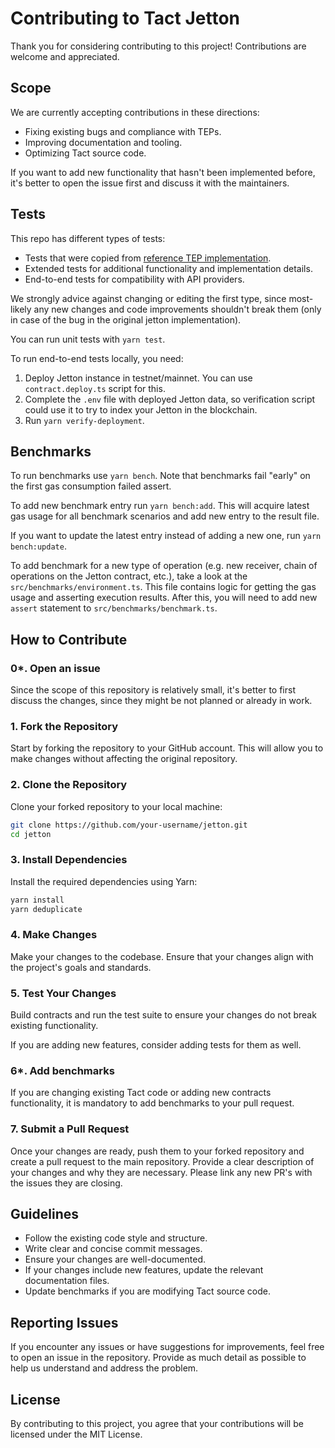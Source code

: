 # Contributing to Tact Jetton

Thank you for considering contributing to this project! Contributions are welcome and appreciated.

## Scope

We are currently accepting contributions in these directions:

- Fixing existing bugs and compliance with TEPs.
- Improving documentation and tooling.
- Optimizing Tact source code.

If you want to add new functionality that hasn't been implemented before, it's better to open the issue first and discuss it with the maintainers.

## Tests

This repo has different types of tests:

- Tests that were copied from [reference TEP implementation](https://github.com/ton-blockchain/token-contract/blob/568f9c5c291b3cba39bfa75c1770c569c613796e/sandbox_tests/JettonWallet.spec.ts).
- Extended tests for additional functionality and implementation details.
- End-to-end tests for compatibility with API providers.

We strongly advice against changing or editing the first type, since most-likely any new changes and code improvements shouldn't break them (only in case of the bug in the original jetton implementation).

You can run unit tests with `yarn test`.

To run end-to-end tests locally, you need:

1. Deploy Jetton instance in testnet/mainnet. You can use `contract.deploy.ts` script for this.
2. Complete the `.env` file with deployed Jetton data, so verification script could use it to try to index your Jetton in the blockchain.
3. Run `yarn verify-deployment`.

## Benchmarks

To run benchmarks use `yarn bench`. Note that benchmarks fail "early" on the first gas consumption failed assert.

To add new benchmark entry run `yarn bench:add`. This will acquire latest gas usage for all benchmark scenarios and add new entry to the result file.

If you want to update the latest entry instead of adding a new one, run `yarn bench:update`.

To add benchmark for a new type of operation (e.g. new receiver, chain of operations on the Jetton contract, etc.), take a look at the `src/benchmarks/environment.ts`. This file contains logic for getting the gas usage and asserting execution results. After this, you will need to add new `assert` statement to `src/benchmarks/benchmark.ts`.

## How to Contribute

### 0\*. Open an issue

Since the scope of this repository is relatively small, it's better to first discuss the changes, since they might be not planned or already in work.

### 1. Fork the Repository

Start by forking the repository to your GitHub account. This will allow you to make changes without affecting the original repository.

### 2. Clone the Repository

Clone your forked repository to your local machine:

```bash
git clone https://github.com/your-username/jetton.git
cd jetton
```

### 3. Install Dependencies

Install the required dependencies using Yarn:

```bash
yarn install
yarn deduplicate
```

### 4. Make Changes

Make your changes to the codebase. Ensure that your changes align with the project's goals and standards.

### 5. Test Your Changes

Build contracts and run the test suite to ensure your changes do not break existing functionality.

If you are adding new features, consider adding tests for them as well.

### 6\*. Add benchmarks

If you are changing existing Tact code or adding new contracts functionality, it is mandatory to add benchmarks to your pull request.

### 7. Submit a Pull Request

Once your changes are ready, push them to your forked repository and create a pull request to the main repository. Provide a clear description of your changes and why they are necessary. Please link any new PR's with the issues they are closing.

## Guidelines

- Follow the existing code style and structure.
- Write clear and concise commit messages.
- Ensure your changes are well-documented.
- If your changes include new features, update the relevant documentation files.
- Update benchmarks if you are modifying Tact source code.

## Reporting Issues

If you encounter any issues or have suggestions for improvements, feel free to open an issue in the repository. Provide as much detail as possible to help us understand and address the problem.

## License

By contributing to this project, you agree that your contributions will be licensed under the MIT License.
